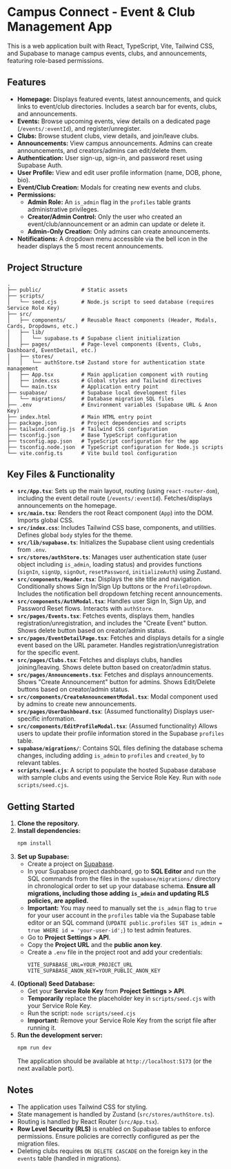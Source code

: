 # Campus Connect - Event & Club Management App

This is a web application built with React, TypeScript, Vite, Tailwind CSS, and Supabase to manage campus events, clubs, and announcements, featuring role-based permissions.

## Features

*   **Homepage:** Displays featured events, latest announcements, and quick links to event/club directories. Includes a search bar for events, clubs, and announcements.
*   **Events:** Browse upcoming events, view details on a dedicated page (`/events/:eventId`), and register/unregister.
*   **Clubs:** Browse student clubs, view details, and join/leave clubs.
*   **Announcements:** View campus announcements. Admins can create announcements, and creators/admins can edit/delete them.
*   **Authentication:** User sign-up, sign-in, and password reset using Supabase Auth.
*   **User Profile:** View and edit user profile information (name, DOB, phone, bio).
*   **Event/Club Creation:** Modals for creating new events and clubs.
*   **Permissions:**
    *   **Admin Role:** An `is_admin` flag in the `profiles` table grants administrative privileges.
    *   **Creator/Admin Control:** Only the user who created an event/club/announcement or an admin can update or delete it.
    *   **Admin-Only Creation:** Only admins can create announcements.
*   **Notifications:** A dropdown menu accessible via the bell icon in the header displays the 5 most recent announcements.

## Project Structure

```
.
├── public/             # Static assets
├── scripts/
│   └── seed.cjs        # Node.js script to seed database (requires Service Role Key)
├── src/
│   ├── components/     # Reusable React components (Header, Modals, Cards, Dropdowns, etc.)
│   ├── lib/
│   │   └── supabase.ts # Supabase client initialization
│   ├── pages/          # Page-level components (Events, Clubs, Dashboard, EventDetail, etc.)
│   ├── stores/
│   │   └── authStore.ts# Zustand store for authentication state management
│   ├── App.tsx         # Main application component with routing
│   ├── index.css       # Global styles and Tailwind directives
│   └── main.tsx        # Application entry point
├── supabase/           # Supabase local development files
│   └── migrations/     # Database migration SQL files
├── .env                # Environment variables (Supabase URL & Anon Key)
├── index.html          # Main HTML entry point
├── package.json        # Project dependencies and scripts
├── tailwind.config.js  # Tailwind CSS configuration
├── tsconfig.json       # Base TypeScript configuration
├── tsconfig.app.json   # TypeScript configuration for the app
├── tsconfig.node.json  # TypeScript configuration for Node.js scripts
└── vite.config.ts      # Vite build tool configuration
```

## Key Files & Functionality

*   **`src/App.tsx`**: Sets up the main layout, routing (using `react-router-dom`), including the event detail route (`/events/:eventId`). Fetches/displays announcements on the homepage.
*   **`src/main.tsx`**: Renders the root React component (`App`) into the DOM. Imports global CSS.
*   **`src/index.css`**: Includes Tailwind CSS base, components, and utilities. Defines global `body` styles for the theme.
*   **`src/lib/supabase.ts`**: Initializes the Supabase client using credentials from `.env`.
*   **`src/stores/authStore.ts`**: Manages user authentication state (user object including `is_admin`, loading status) and provides functions (`signIn`, `signUp`, `signOut`, `resetPassword`, `initializeAuth`) using Zustand.
*   **`src/components/Header.tsx`**: Displays the site title and navigation. Conditionally shows Sign In/Sign Up buttons or the `ProfileDropdown`. Includes the notification bell dropdown fetching recent announcements.
*   **`src/components/AuthModal.tsx`**: Handles user Sign In, Sign Up, and Password Reset flows. Interacts with `authStore`.
*   **`src/pages/Events.tsx`**: Fetches events, displays them, handles registration/unregistration, and includes the "Create Event" button. Shows delete button based on creator/admin status.
*   **`src/pages/EventDetailPage.tsx`**: Fetches and displays details for a single event based on the URL parameter. Handles registration/unregistration for the specific event.
*   **`src/pages/Clubs.tsx`**: Fetches and displays clubs, handles joining/leaving. Shows delete button based on creator/admin status.
*   **`src/pages/Announcements.tsx`**: Fetches and displays announcements. Shows "Create Announcement" button for admins. Shows Edit/Delete buttons based on creator/admin status.
*   **`src/components/CreateAnnouncementModal.tsx`**: Modal component used by admins to create new announcements.
*   **`src/pages/UserDashboard.tsx`**: (Assumed functionality) Displays user-specific information.
*   **`src/components/EditProfileModal.tsx`**: (Assumed functionality) Allows users to update their profile information stored in the Supabase `profiles` table.
*   **`supabase/migrations/`**: Contains SQL files defining the database schema changes, including adding `is_admin` to `profiles` and `created_by` to relevant tables.
*   **`scripts/seed.cjs`**: A script to populate the hosted Supabase database with sample clubs and events using the Service Role Key. Run with `node scripts/seed.cjs`.

## Getting Started

1.  **Clone the repository.**
2.  **Install dependencies:**
    ```bash
    npm install
    ```
3.  **Set up Supabase:**
    *   Create a project on [Supabase](https://supabase.com/).
    *   In your Supabase project dashboard, go to **SQL Editor** and run the SQL commands from the files in the `supabase/migrations/` directory in chronological order to set up your database schema. **Ensure all migrations, including those adding `is_admin` and updating RLS policies, are applied.**
    *   **Important:** You may need to manually set the `is_admin` flag to `true` for your user account in the `profiles` table via the Supabase table editor or an SQL command (`UPDATE public.profiles SET is_admin = true WHERE id = 'your-user-id';`) to test admin features.
    *   Go to **Project Settings > API**.
    *   Copy the **Project URL** and the **public anon key**.
    *   Create a `.env` file in the project root and add your credentials:
        ```
        VITE_SUPABASE_URL=YOUR_PROJECT_URL
        VITE_SUPABASE_ANON_KEY=YOUR_PUBLIC_ANON_KEY
        ```
4.  **(Optional) Seed Database:**
    *   Get your **Service Role Key** from **Project Settings > API**.
    *   **Temporarily** replace the placeholder key in `scripts/seed.cjs` with your Service Role Key.
    *   Run the script: `node scripts/seed.cjs`
    *   **Important:** Remove your Service Role Key from the script file after running it.
5.  **Run the development server:**
    ```bash
    npm run dev
    ```
    The application should be available at `http://localhost:5173` (or the next available port).

## Notes

*   The application uses Tailwind CSS for styling.
*   State management is handled by Zustand (`src/stores/authStore.ts`).
*   Routing is handled by React Router (`src/App.tsx`).
*   **Row Level Security (RLS)** is enabled on Supabase tables to enforce permissions. Ensure policies are correctly configured as per the migration files.
*   Deleting clubs requires `ON DELETE CASCADE` on the foreign key in the `events` table (handled in migrations).
